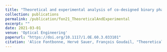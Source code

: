 ```yaml
---
title: "Theoretical and experimental analysis of co-designed binary phase masks for enhancing the depth of field of panchromatic cameras"
collection: publications
permalink: /publication/fon21_TheoreticalAndExperimental
excerpt: ""
date: 2021-03-01
venue: 'Optical Engineering'
paperurl: "https://doi.org/10.1117/1.OE.60.3.033101"
citation: 'Alice Fontbonne, Hervé Sauer, François Goudail, "Theoretical and experimental analysis of co-designed binary phase masks for enhancing the depth of field of panchromatic cameras," Opt. Eng. 60(3) 033101 (1 March 2021)'
---
```


